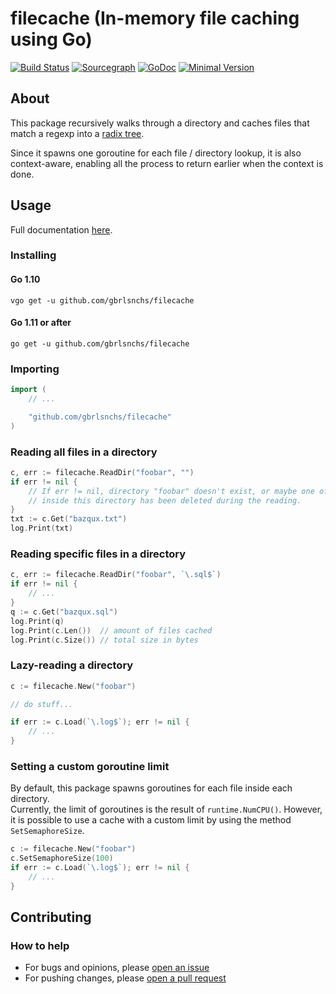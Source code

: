 # filecache (In-memory file caching using Go)
[![Build Status](https://travis-ci.org/gbrlsnchs/filecache.svg?branch=master)](https://travis-ci.org/gbrlsnchs/filecache)
[![Sourcegraph](https://sourcegraph.com/github.com/gbrlsnchs/filecache/-/badge.svg)](https://sourcegraph.com/github.com/gbrlsnchs/filecache?badge)
[![GoDoc](https://godoc.org/github.com/gbrlsnchs/filecache?status.svg)](https://godoc.org/github.com/gbrlsnchs/filecache)
[![Minimal Version](https://img.shields.io/badge/minimal%20version-go1.10%2B-5272b4.svg)](https://golang.org/doc/go1.10)

## About
This package recursively walks through a directory and caches files that match a regexp into a [radix tree](https://en.wikipedia.org/wiki/Radix_tree).

Since it spawns one goroutine for each file / directory lookup, it is also context-aware, enabling all the process to return earlier when the context is done.

## Usage
Full documentation [here](https://godoc.org/github.com/gbrlsnchs/filecache).

### Installing
#### Go 1.10
`vgo get -u github.com/gbrlsnchs/filecache`
#### Go 1.11 or after
`go get -u github.com/gbrlsnchs/filecache`

### Importing
```go
import (
	// ...

	"github.com/gbrlsnchs/filecache"
)
```

### Reading all files in a directory
```go
c, err := filecache.ReadDir("foobar", "")
if err != nil {
	// If err != nil, directory "foobar" doesn't exist, or maybe one of the files
	// inside this directory has been deleted during the reading.
}
txt := c.Get("bazqux.txt")
log.Print(txt)
```

### Reading specific files in a directory
```go
c, err := filecache.ReadDir("foobar", `\.sql$`)
if err != nil {
	// ...
}
q := c.Get("bazqux.sql")
log.Print(q)
log.Print(c.Len())  // amount of files cached
log.Print(c.Size()) // total size in bytes
```

### Lazy-reading a directory
```go
c := filecache.New("foobar")

// do stuff...

if err := c.Load(`\.log$`); err != nil {
	// ...
}
```

### Setting a custom goroutine limit
By default, this package spawns goroutines for each file inside each directory.  
Currently, the limit of goroutines is the result of `runtime.NumCPU()`. However, it is possible to use a cache with a custom limit by using the method `SetSemaphoreSize`.
```go
c := filecache.New("foobar")
c.SetSemaphoreSize(100)
if err := c.Load(`\.log$`); err != nil {
	// ...
}
```

## Contributing
### How to help
- For bugs and opinions, please [open an issue](https://github.com/gbrlsnchs/filecache/issues/new)
- For pushing changes, please [open a pull request](https://github.com/gbrlsnchs/filecache/compare)
